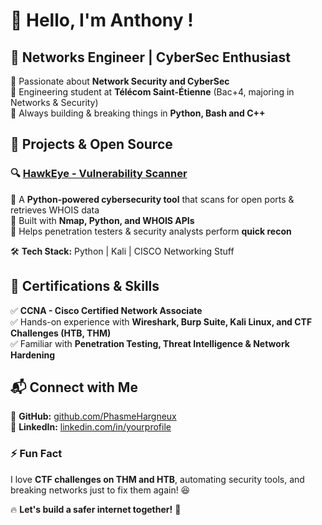 # 👋 Hello, I'm Anthony !

## 🦅 Networks Engineer | CyberSec Enthusiast

🔹 Passionate about **Network Security and CyberSec**  
🔹 Engineering student at **Télécom Saint-Étienne** (Bac+4, majoring in Networks & Security)  
🔹 Always building & breaking things in **Python, Bash and C++**  

## 🚀 Projects & Open Source

### 🔍 [HawkEye - Vulnerability Scanner](https://github.com/PhasmeHargneux/HawkEye)
🔹 A **Python-powered cybersecurity tool** that scans for open ports & retrieves WHOIS data  
🔹 Built with **Nmap, Python, and WHOIS APIs**  
🔹 Helps penetration testers & security analysts perform **quick recon**  

🛠 **Tech Stack:** Python | Kali | CISCO Networking Stuff

## 📜 Certifications & Skills
✅ **CCNA - Cisco Certified Network Associate**  
✅ Hands-on experience with **Wireshark, Burp Suite, Kali Linux, and CTF Challenges (HTB, THM)**  
✅ Familiar with **Penetration Testing, Threat Intelligence & Network Hardening**  

## 📬 Connect with Me
🔗 **GitHub:** [github.com/PhasmeHargneux](https://github.com/PhasmeHargneux)  
💼 **LinkedIn:** [linkedin.com/in/yourprofile](https://www.linkedin.com/in/anthony-silva-raynal-11b108230)  

### ⚡ Fun Fact
I love **CTF challenges on THM and HTB**, automating security tools, and breaking networks just to fix them again! 😆

🔥 **Let's build a safer internet together!** 🚀
